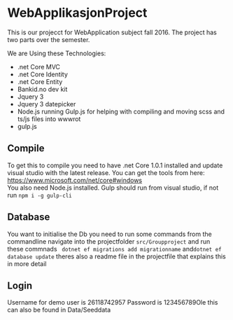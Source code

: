 # WebApplikasjonProject

This is our projecct for WebApplication subject fall 2016.
The project has two parts over the semester.

We are Using these Technologies:
* .net Core MVC
* .net Core Identity
* .net Core Entity
* Bankid.no dev kit
* Jquery 3
* Jquery 3 datepicker
* Node.js running Gulp.js for helping with compiling and moving scss and ts/js files into wwwrot
* gulp.js


## Compile

To get this to compile you need to have .net Core 1.0.1 installed and update visual studio with the latest release.
You can get the tools from here: https://www.microsoft.com/net/core#windows  
You also need Node.js installed. Gulp should run from visual studio, if not run `npm i -g gulp-cli`

## Database

You want to initialise the Db you need to run some commands from the commandline
navigate into the projectfolder `src/Groupproject` and run these commnads ` dotnet ef migrations add migrationname` and`dotnet ef database update`
theres also a readme file in the projectfile that explains this in more detail

## Login
Username for demo user is 26118742957
Password is 123456789Ole
this can also be found in Data/Seeddata
